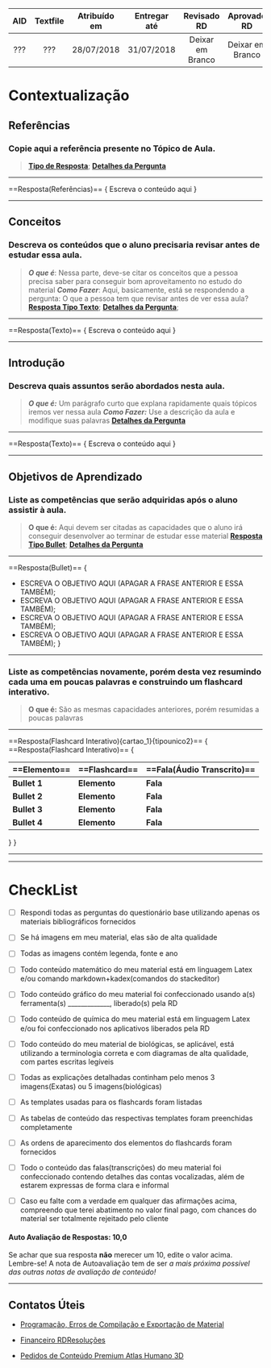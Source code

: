 |AID|Textfile|Atribuído em|Entregar até|Revisado RD|Aprovado RD|
|:-:|:-:|:-:|:-:|:-:|:-:|
|???|???|28/07/2018|31/07/2018|Deixar em Branco|Deixar em Branco|

# Contextualização
## Referências
### Copie aqui a referência presente no Tópico de Aula.
> [**Tipo de Resposta**](https://home.rdresolucoes.com/respostasqb#referência);
> [**Detalhes da Pergunta**](https://home.rdresolucoes.com/perguntasqb#referências)

---
==Resposta(Referências)==
{
Escreva o conteúdo aqui
}

---
## Conceitos
### Descreva os conteúdos que o aluno precisaria revisar antes de estudar essa aula.
> ***O que é***: Nessa parte, deve-se citar os conceitos que a pessoa precisa saber para conseguir bom aproveitamento no estudo do material
>***Como Fazer***: Aqui, basicamente, está se respondendo a pergunta: O que a pessoa tem que revisar antes de ver essa aula?
> [**Resposta Tipo Texto**](https://home.rdresolucoes.com/respostasqb#texto);
> [**Detalhes da Pergunta**](https://home.rdresolucoes.com/perguntasqb#conceitos);

---
==Resposta(Texto)==
{
Escreva o conteúdo aqui
}

---
## Introdução
### Descreva quais assuntos serão abordados nesta aula.
>***O que é:*** Um parágrafo curto que explana rapidamente quais tópicos iremos ver nessa aula
>***Como Fazer:*** Use a descrição da aula e modifique suas palavras
> [**Detalhes da Pergunta**](https://home.rdresolucoes.com/perguntasqb#introdução)

---
==Resposta(Texto)==
{
Escreva o conteúdo aqui
}

---
## Objetivos de Aprendizado
### Liste as competências que serão adquiridas após o aluno assistir à aula.
> **O que é:** Aqui devem ser citadas as capacidades que o aluno irá conseguir desenvolver ao terminar de estudar esse material
> [**Resposta Tipo Bullet**](https://home.rdresolucoes.com/respostasqb#bullet);
> [**Detalhes da Pergunta**](https://home.rdresolucoes.com/perguntasqb#objetivos-de-aprendizado)

---
==Resposta(Bullet)==
{
* ESCREVA O OBJETIVO AQUI (APAGAR A FRASE ANTERIOR E ESSA TAMBÉM);
* ESCREVA O OBJETIVO AQUI (APAGAR A FRASE ANTERIOR E ESSA TAMBÉM);
* ESCREVA O OBJETIVO AQUI (APAGAR A FRASE ANTERIOR E ESSA TAMBÉM);
* ESCREVA O OBJETIVO AQUI (APAGAR A FRASE ANTERIOR E ESSA TAMBÉM);
}

---
### Liste as competências novamente, porém desta vez resumindo cada uma em poucas palavras e construindo um flashcard interativo.
> **O que é:** São as mesmas capacidades anteriores, porém resumidas a poucas palavras

---
==Resposta(Flashcard Interativo){cartao_1}{tipounico2}==
{
==Resposta(Flashcard Interativo)==
{

| ==Elemento== | ==Flashcard== | ==Fala(Áudio Transcrito)== |
| :----------- | :------------ | :------------------------- |
| **Bullet 1** | **Elemento**  | **Fala**                   |
| **Bullet 2** | **Elemento**  | **Fala**                   |
| **Bullet 3** | **Elemento**  | **Fala**                   |
| **Bullet 4** | **Elemento**  | **Fala**                   |


}
}

---

---
# CheckList
 - [ ] Respondi todas as perguntas do questionário base utilizando apenas os materiais bibliográficos fornecidos
 - [ ] Se há imagens em meu material, elas são de alta qualidade
 - [ ] Todas as imagens contém legenda, fonte e ano
 - [ ] Todo conteúdo matemático do meu material está em linguagem Latex e/ou comando markdown+kadex(comandos do stackeditor)
 - [ ] Todo conteúdo gráfico do meu material foi confeccionado usando a(s) ferramenta(s) _____________, liberado(s) pela RD
 - [ ] Todo conteúdo de química do meu material está em linguagem Latex e/ou foi confeccionado nos aplicativos liberados pela RD
 - [ ] Todo conteúdo do meu material de biológicas, se aplicável, está utilizando a terminologia correta e com diagramas de alta qualidade, com partes escritas legíveis
 - [ ] Todas as explicações detalhadas continham pelo menos 3 imagens(Exatas) ou 5 imagens(biológicas)
 - [ ] As templates usadas para os flashcards foram listadas
 - [ ] As tabelas de conteúdo das respectivas templates foram preenchidas completamente
 - [ ] As ordens de aparecimento dos elementos do flashcards foram fornecidos
 - [ ] Todo o conteúdo das falas(transcrições) do meu material foi confeccionado contendo detalhes das contas vocalizadas, além de estarem expressas de forma clara e informal
 - [ ] Caso eu falte com a verdade em qualquer das afirmações acima, compreendo que terei abatimento no valor final pago, com chances do material ser totalmente rejeitado pelo cliente


#### Auto Avaliação de Respostas: 10,0
Se achar que sua resposta **não** merecer um 10, edite o valor acima. Lembre-se! A nota de Autoavaliação tem de ser _a mais próxima possível das outras notas de avaliação de conteúdo!_

---
## Contatos Úteis
* [Programação, Erros de Compilação e Exportação de Material](mailto:HelpDeskTI@rdresolucoes.com)

* [Financeiro RDResoluções](mailto:financeiro@rdresolucoes.com)

* [Pedidos de Conteúdo Premium Atlas Humano 3D](mailto:imagens@rdresolucoes.com)
